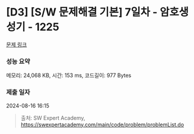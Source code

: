 # [D3] [S/W 문제해결 기본] 7일차 - 암호생성기 - 1225 

[문제 링크](https://swexpertacademy.com/main/code/problem/problemDetail.do?contestProbId=AV14uWl6AF0CFAYD) 

### 성능 요약

메모리: 24,068 KB, 시간: 153 ms, 코드길이: 977 Bytes

### 제출 일자

2024-08-16 16:15



> 출처: SW Expert Academy, https://swexpertacademy.com/main/code/problem/problemList.do